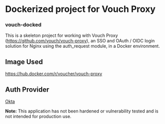 # Dockerized project for Vouch Proxy
### vouch-docked

This is a skeleton project for working with Vouch Proxy (https://github.com/vouch/vouch-proxy), an SSO and OAuth / OIDC login solution for Nginx using the auth_request module, in a Docker environment. 

## Image Used
https://hub.docker.com/r/voucher/vouch-proxy

## Auth Provider
[Okta](https://www.okta.com/)

**Note:** This application has not been hardened or vulnerability tested and is not intended for production use.
